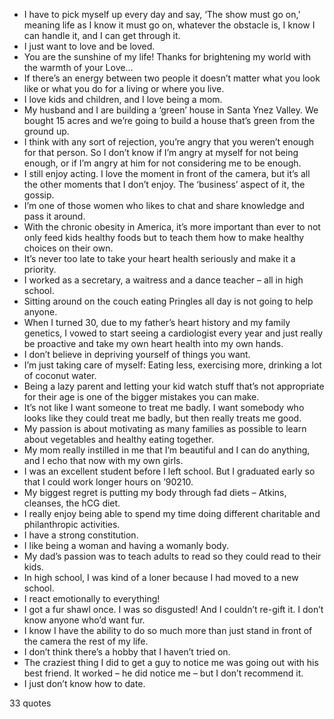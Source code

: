  - I have to pick myself up every day and say, ‘The show must go on,’ meaning life as I know it must go on, whatever the obstacle is, I know I can handle it, and I can get through it.
 - I just want to love and be loved.
 - You are the sunshine of my life! Thanks for brightening my world with the warmth of your Love...
 - If there’s an energy between two people it doesn’t matter what you look like or what you do for a living or where you live.
 - I love kids and children, and I love being a mom.
 - My husband and I are building a ‘green’ house in Santa Ynez Valley. We bought 15 acres and we’re going to build a house that’s green from the ground up.
 - I think with any sort of rejection, you’re angry that you weren’t enough for that person. So I don’t know if I’m angry at myself for not being enough, or if I’m angry at him for not considering me to be enough.
 - I still enjoy acting. I love the moment in front of the camera, but it’s all the other moments that I don’t enjoy. The ‘business’ aspect of it, the gossip.
 - I’m one of those women who likes to chat and share knowledge and pass it around.
 - With the chronic obesity in America, it’s more important than ever to not only feed kids healthy foods but to teach them how to make healthy choices on their own.
 - It’s never too late to take your heart health seriously and make it a priority.
 - I worked as a secretary, a waitress and a dance teacher – all in high school.
 - Sitting around on the couch eating Pringles all day is not going to help anyone.
 - When I turned 30, due to my father’s heart history and my family genetics, I vowed to start seeing a cardiologist every year and just really be proactive and take my own heart health into my own hands.
 - I don’t believe in depriving yourself of things you want.
 - I’m just taking care of myself: Eating less, exercising more, drinking a lot of coconut water.
 - Being a lazy parent and letting your kid watch stuff that’s not appropriate for their age is one of the bigger mistakes you can make.
 - It’s not like I want someone to treat me badly. I want somebody who looks like they could treat me badly, but then really treats me good.
 - My passion is about motivating as many families as possible to learn about vegetables and healthy eating together.
 - My mom really instilled in me that I’m beautiful and I can do anything, and I echo that now with my own girls.
 - I was an excellent student before I left school. But I graduated early so that I could work longer hours on ’90210.
 - My biggest regret is putting my body through fad diets – Atkins, cleanses, the hCG diet.
 - I really enjoy being able to spend my time doing different charitable and philanthropic activities.
 - I have a strong constitution.
 - I like being a woman and having a womanly body.
 - My dad’s passion was to teach adults to read so they could read to their kids.
 - In high school, I was kind of a loner because I had moved to a new school.
 - I react emotionally to everything!
 - I got a fur shawl once. I was so disgusted! And I couldn’t re-gift it. I don’t know anyone who’d want fur.
 - I know I have the ability to do so much more than just stand in front of the camera the rest of my life.
 - I don’t think there’s a hobby that I haven’t tried on.
 - The craziest thing I did to get a guy to notice me was going out with his best friend. It worked – he did notice me – but I don’t recommend it.
 - I just don’t know how to date.

33 quotes